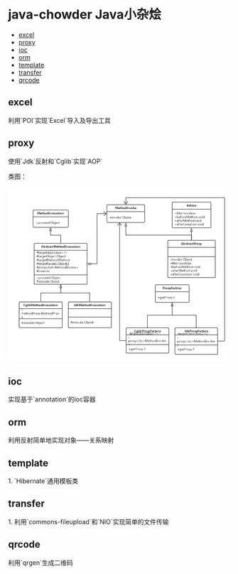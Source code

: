 # java-chowder Java小杂烩

* [excel](#excel)
* [proxy](#proxy)
* [ioc](#ioc)
* [orm](#orm)
* [template](#template)
* [transfer](#transfer)
* [qrcode](#qrcode)

<h2 id="excel"> excel </h2>
利用`POI`实现`Excel`导入及导出工具

<h2 id="proxy"> proxy </h2>
使用`Jdk`反射和`Cglib`实现`AOP`

类图：

![AOP class](img/aop-class.png)

<h2 id="ioc"> ioc </h2>
实现基于`annotation`的ioc容器

<h2 id="orm"> orm </h2>
利用反射简单地实现对象——关系映射

<h2 id="tempalte"> template </h2>
1. `Hibernate`通用模板类

<h2 id="transfer"> transfer </h2>
1. 利用`commons-fileupload`和`NIO`实现简单的文件传输

<h2 id="qrcode"> qrcode </h2>
利用`qrgen`生成二维码
